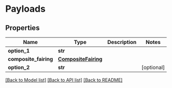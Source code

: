 # Payloads

## Properties
Name | Type | Description | Notes
------------ | ------------- | ------------- | -------------
**option_1** | **str** |  | 
**composite_fairing** | [**CompositeFairing**](CompositeFairing.md) |  | 
**option_2** | **str** |  | [optional] 

[[Back to Model list]](../README.md#documentation-for-models) [[Back to API list]](../README.md#documentation-for-api-endpoints) [[Back to README]](../README.md)


